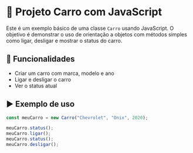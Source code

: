 # 🚗 Projeto Carro com JavaScript

Este é um exemplo básico de uma classe `Carro` usando JavaScript. O objetivo é demonstrar o uso de orientação a objetos com métodos simples como ligar, desligar e mostrar o status do carro.

## 📄 Funcionalidades

- Criar um carro com marca, modelo e ano
- Ligar e desligar o carro
- Ver o status atual

## ▶️ Exemplo de uso

```javascript
const meuCarro = new Carro("Chevrolet", "Onix", 2020);

meuCarro.status();
meuCarro.ligar();
meuCarro.status();
meuCarro.desligar();
